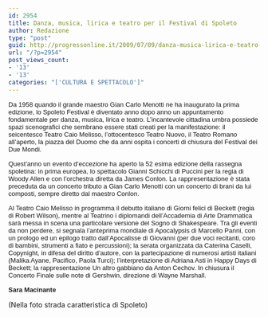 ```yaml
---
id: 2954
title: Danza, musica, lirica e teatro per il Festival di Spoleto
author: Redazione
type: "post"
guid: http://progressonline.it/2009/07/09/danza-musica-lirica-e-teatro-per-il-festival-di-spoleto/
url: "/?p=2954"
post_views_count:
- '13'
- '13'
categories: "['CULTURA E SPETTACOLO']"
---
```


 <font face="Tahoma, sans-serif"><font size="2">Da 1958 quando il grande maestro Gian Carlo Menotti ne ha inaugurato la prima edizione, lo Spoleto Festival è diventato anno dopo anno un appuntamento fondamentale per danza, musica, lirica e teatro. L’incantevole cittadina umbra possiede spazi scenografici che sembrano essere stati creati per la manifestazione: il seicentesco Teatro Caio Melisso, l’ottocentesco Teatro Nuovo, il Teatro Romano all’aperto, la piazza del Duomo che da anni ospita i concerti di chiusura del Festival dei Due Mondi. </font></font>

<font face="Tahoma, sans-serif"><font size="2">Quest’anno un evento d’eccezione ha aperto la 52 esima edizione della rassegna spoletina: in prima europea, lo spettacolo Gianni Schicchi di Puccini per la regia di Woody Allen e con l’orchestra diretta da James Conlon. La rappresentazione è stata preceduta da un concerto tributo a Gian Carlo Menotti con un concerto di brani da lui composti, sempre diretto dal maestro Conlon.</font></font>

<font face="Tahoma, sans-serif"><font size="2">Al Teatro Caio Melisso in programma il debutto italiano di Giorni felici di Beckett (regia di Robert Wilson), mentre al Teatrino i diplomandi dell’Accademia di Arte Drammatica sarà messa in scena una particolare versione del Sogno di Shakespeare. Tra gli eventi da non perdere, si segnala l’anteprima mondiale di Apocalypsis di Marcello Panni, con un prologo ed un epilogo tratto dall’Apocalisse di Giovanni (per due voci recitanti, coro di bambini, strumenti a fiato e percussioni); la serata organizzata da Caterina Caselli, Copynight, in difesa del diritto d’autore, con la partecipazione di numerosi artisti italiani (Malika Ayane, Pacifico, Paola Turci); l’interpretazione di Adriana Asti in Happy Days di Beckett; la rappresentazione Un altro gabbiano da Anton Cechov. In chiusura il Concerto Finale sulle note di Gershwin, direzione di Wayne Marshall.</font></font>

<font face="Tahoma, sans-serif"><font size="2">**Sara Macinante**</font></font>

(Nella foto strada caratteristica di Spoleto)